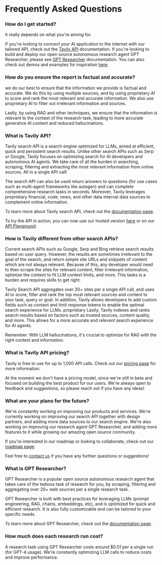 # Frequently Asked Questions

### How do I get started?
It really depends on what you're aiming for. 

If you're looking to connect your AI application to the internet with our tailored API, check out the [Tavily API](/docs/tavily-api/introduction) documentation. 
If you're looking to build and deploy our open source autonomous research agent GPT Researcher, please see [GPT Researcher](/docs/gpt-researcher/introduction) documentation.
You can also check out demos and examples for inspiration [here](/docs/examples/examples).

### How do you ensure the report is factual and accurate?
we do our best to ensure that the information we provide is factual and accurate. We do this by using multiple sources, and by using proprietary AI to score and rank the most relevant and accurate information. We also use proprietary AI to filter out irrelevant information and sources.

Lastly, by using RAG and other techniques, we ensure that the information is relevant to the context of the research task, leading to more accurate generative AI content and reduced hallucinations.

### What is Tavily API?
Tavily search API is a search engine optimized for LLMs, aimed at efficient, quick and persistent search results. Unlike other search APIs such as Serp or Google, Tavily focuses on optimizing search for AI developers and autonomous AI agents. We take care of all the burden in searching, scraping, filtering and extracting the most relevant information from online sources. All in a single API call!

The search API can also be used return answers to questions (for use cases such as multi-agent frameworks like autogen) and can complete comprehensive research tasks in seconds. Moreover, Tavily leverages proprietary financial, code, news, and other data internal data sources to complement online information.

To learn more about Tavily search API, check out the [documentation page](/docs/tavily-api/introduction).

To try the API in action, you can now use our hosted version [here](https://app.tavily.com/chat) or on our [API Playground](https://app.tavily.com/playground).
### How is Tavily different from other search APIs?
Current search APIs such as Google, Serp and Bing retrieve search results based on user query. However, the results are sometimes irrelevant to the goal of the search, and return simple site URLs and snippets of content which are not always relevant. Because of this, any developer would need to then scrape the sites for relevant content, filter irrelevant information, optimize the content to fit LLM context limits, and more. This tasks is a burden and requires skills to get right.

Tavily Search API aggregates over 20+ sites per a single API call, and uses  AI to score, filter and rank the top most relevant sources and content to your task, query or goal. In addition, Tavily allows developers to add custom fields such as context and limit response tokens to enable the optimal search experience for LLMs.
proprietary
Lastly, Tavily indexes and ranks search results based on factors such as trusted sources, content quality, and more. This allows for a more accurate and relevant search experience for AI agents.

Remember: With LLM hallucinations, it's crucial to optimize for RAG with the right context and information.
### What is Tavily API pricing?
Tavily is free to use for up to 1,000 API calls. Check out our [pricing page](https://tavily.com/#pricing) for more information.

At the moment we don't have a pricing model, since we're still in beta and focused on building the best product for our users. We're always open to feedback and suggestions, so please reach out if you have any ideas!
### What are your plans for the future?
We're constantly working on improving our products and services. We're currently working on improving our search API together with design partners, and adding more data sources to our search engine. We're also working on improving our research agent GPT Researcher, and adding more features to it while growing our amazing open source community.

If you're interested in our roadmap or looking to collaborate, check out our [roadmap page](https://trello.com/b/3O7KBePw/gpt-researcher-roadmap). 

Feel free to [contact us](mailto:support@tavily.com) if you have any further questions or suggestions!

### What is GPT Researcher?
GPT Researcher is a popular open source autonomous research agent that takes care of the tedious task of research for you, by scraping, filtering and aggregating over 20+ web sources per a single research task.

GPT Researcher is built with best practices for leveraging LLMs (prompt engineering, RAG, chains, embeddings, etc), and is optimized for quick and efficient research. It is also fully customizable and can be tailored to your specific needs.

To learn more about GPT Researcher, check out the [documentation page](/docs/gpt-researcher/introduction).
### How much does each research run cost?
A research task using GPT Researcher costs around $0.01 per a single run (for GPT-4 usage). We're constantly optimizing LLM calls to reduce costs and improve performance. 